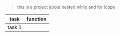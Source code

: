 >this is a project about nested while and for loops

| task | function |
| ----- | ------ |
| task 1 | 